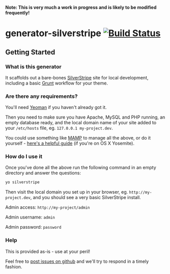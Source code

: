 **Note: This is very much a work in progress and is likely to be modified frequently!**

# generator-silverstripe [![Build Status](https://secure.travis-ci.org/matt-bailey/generator-silverstripe.png?branch=master)](https://travis-ci.org/matt-bailey/generator-silverstripe)

## Getting Started

### What is this generator

It scaffolds out a bare-bones [SilverStripe](http://www.silverstripe.org/) site for local development, including a basic [Grunt](http://gruntjs.com/) workflow for your theme.

### Are there any requirements?

You'll need [Yeoman](http://yeoman.io/) if you haven't already got it.

Then you need to make sure you have Apache, MySQL and PHP running, an empty database ready, and the local domain name of your site added to your `/etc/hosts` file, eg. `127.0.0.1 my-project.dev`.

You could use something like [MAMP](http://www.mamp.info/en/) to manage all the above, or do it yourself - [here's a helpful guide](http://akrabat.com/php/setting-up-php-mysql-on-os-x-yosemite/) (if you're on OS X Yosemite).

### How do I use it

Once you've done all the above run the following command in an empty directory and answer the questions:

```bash
yo silverstripe
```

Then visit the local domain you set up in your browser, eg. `http://my-project.dev`, and you should see a very basic SilverStripe install.

Admin access: `http://my-project/admin`

Admin username: `admin`

Admin password: `password`

### Help

This is provided as-is - use at your peril!

Feel free to [post issues on github](https://github.com/gpmd/generator-silverstripe/issues) and we'll try to respond in a timely fashion.
